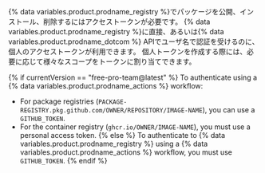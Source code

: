 {% data variables.product.prodname_registry %}でパッケージを公開、インストール、削除するにはアクセストークンが必要です。 {% data variables.product.prodname_registry %}に直接、あるいは{% data variables.product.prodname_dotcom %} APIでユーザ名で認証を受けるのに、個人のアクセストークンが利用できます。 個人トークンを作成する際には、必要に応じて様々なスコープをトークンに割り当てできます。

{% if currentVersion == "free-pro-team@latest" %}
To authenticate using a {% data variables.product.prodname_actions %} workflow:
- For package registries (`PACKAGE-REGISTRY.pkg.github.com/OWNER/REPOSITORY/IMAGE-NAME`), you can use a `GITHUB_TOKEN`.
- For the container registry (`ghcr.io/OWNER/IMAGE-NAME`), you must use a personal access token.
{% else %}
To authenticate to {% data variables.product.prodname_registry %} using a {% data variables.product.prodname_actions %} workflow, you must use `GITHUB_TOKEN`.
{% endif %}
